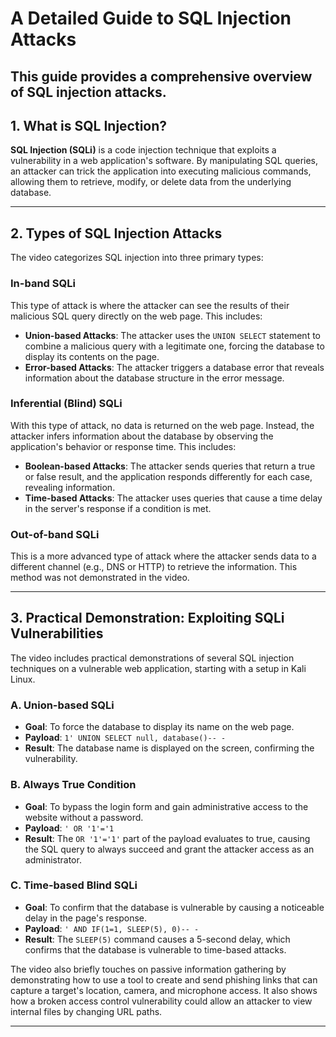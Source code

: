 # A Detailed Guide to SQL Injection Attacks

This guide provides a comprehensive overview of SQL injection attacks.
---

## 1. What is SQL Injection?

**SQL Injection (SQLi)** is a code injection technique that exploits a vulnerability in a web application's software. By manipulating SQL queries, an attacker can trick the application into executing malicious commands, allowing them to retrieve, modify, or delete data from the underlying database.

---

## 2. Types of SQL Injection Attacks

The video categorizes SQL injection into three primary types:

### In-band SQLi
This type of attack is where the attacker can see the results of their malicious SQL query directly on the web page. This includes:
* **Union-based Attacks**: The attacker uses the `UNION SELECT` statement to combine a malicious query with a legitimate one, forcing the database to display its contents on the page.
* **Error-based Attacks**: The attacker triggers a database error that reveals information about the database structure in the error message.

### Inferential (Blind) SQLi
With this type of attack, no data is returned on the web page. Instead, the attacker infers information about the database by observing the application's behavior or response time. This includes:
* **Boolean-based Attacks**: The attacker sends queries that return a true or false result, and the application responds differently for each case, revealing information.
* **Time-based Attacks**: The attacker uses queries that cause a time delay in the server's response if a condition is met.

### Out-of-band SQLi
This is a more advanced type of attack where the attacker sends data to a different channel (e.g., DNS or HTTP) to retrieve the information. This method was not demonstrated in the video.

---

## 3. Practical Demonstration: Exploiting SQLi Vulnerabilities

The video includes practical demonstrations of several SQL injection techniques on a vulnerable web application, starting with a setup in Kali Linux.

### A. Union-based SQLi
* **Goal**: To force the database to display its name on the web page.
* **Payload**: `1' UNION SELECT null, database()-- -`
* **Result**: The database name is displayed on the screen, confirming the vulnerability.

### B. Always True Condition
* **Goal**: To bypass the login form and gain administrative access to the website without a password.
* **Payload**: `' OR '1'='1`
* **Result**: The `OR '1'='1'` part of the payload evaluates to true, causing the SQL query to always succeed and grant the attacker access as an administrator.

### C. Time-based Blind SQLi
* **Goal**: To confirm that the database is vulnerable by causing a noticeable delay in the page's response.
* **Payload**: `' AND IF(1=1, SLEEP(5), 0)-- -`
* **Result**: The `SLEEP(5)` command causes a 5-second delay, which confirms that the database is vulnerable to time-based attacks.

The video also briefly touches on passive information gathering by demonstrating how to use a tool to create and send phishing links that can capture a target's location, camera, and microphone access. It also shows how a broken access control vulnerability could allow an attacker to view internal files by changing URL paths.

---
